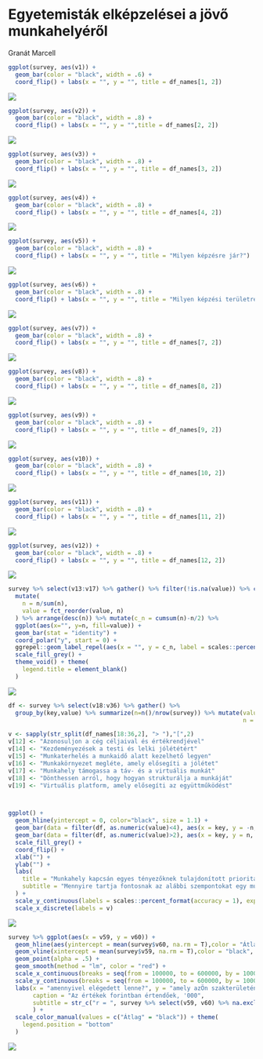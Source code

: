 Egyetemisták elképzelései a jövő munkahelyéről
================
Granát Marcell

``` r
ggplot(survey, aes(v1)) + 
  geom_bar(color = "black", width = .6) + 
  coord_flip() + labs(x = "", y = "", title = df_names[1, 2])
```

<img src="EFOP_uni_student_survey_files/figure-gfm/unnamed-chunk-1-1.png" style="display: block; margin: auto;" />

``` r
ggplot(survey, aes(v2)) + 
  geom_bar(color = "black", width = .8) + 
  coord_flip() + labs(x = "", y = "",title = df_names[2, 2])
```

<img src="EFOP_uni_student_survey_files/figure-gfm/unnamed-chunk-2-1.png" style="display: block; margin: auto;" />

``` r
ggplot(survey, aes(v3)) + 
  geom_bar(color = "black", width = .8) + 
  coord_flip() + labs(x = "", y = "", title = df_names[3, 2])
```

<img src="EFOP_uni_student_survey_files/figure-gfm/unnamed-chunk-3-1.png" style="display: block; margin: auto;" />

``` r
ggplot(survey, aes(v4)) + 
  geom_bar(color = "black", width = .8) + 
  coord_flip() + labs(x = "", y = "", title = df_names[4, 2])
```

<img src="EFOP_uni_student_survey_files/figure-gfm/unnamed-chunk-4-1.png" style="display: block; margin: auto;" />

``` r
ggplot(survey, aes(v5)) + 
  geom_bar(color = "black", width = .8) + 
  coord_flip() + labs(x = "", y = "", title = "Milyen képzésre jár?")
```

<img src="EFOP_uni_student_survey_files/figure-gfm/unnamed-chunk-5-1.png" style="display: block; margin: auto;" />

``` r
ggplot(survey, aes(v6)) + 
  geom_bar(color = "black", width = .8) + 
  coord_flip() + labs(x = "", y = "", title = "Milyen képzési területre jár?")
```

<img src="EFOP_uni_student_survey_files/figure-gfm/unnamed-chunk-6-1.png" style="display: block; margin: auto;" />

``` r
ggplot(survey, aes(v7)) + 
  geom_bar(color = "black", width = .8) + 
  coord_flip() + labs(x = "", y = "", title = df_names[7, 2])
```

<img src="EFOP_uni_student_survey_files/figure-gfm/unnamed-chunk-7-1.png" style="display: block; margin: auto;" />

``` r
ggplot(survey, aes(v8)) + 
  geom_bar(color = "black", width = .8) + 
  coord_flip() + labs(x = "", y = "", title = df_names[8, 2])
```

<img src="EFOP_uni_student_survey_files/figure-gfm/unnamed-chunk-8-1.png" style="display: block; margin: auto;" />

``` r
ggplot(survey, aes(v9)) + 
  geom_bar(color = "black", width = .8) + 
  coord_flip() + labs(x = "", y = "", title = df_names[9, 2])
```

<img src="EFOP_uni_student_survey_files/figure-gfm/unnamed-chunk-9-1.png" style="display: block; margin: auto;" />

``` r
ggplot(survey, aes(v10)) + 
  geom_bar(color = "black", width = .8) + 
  coord_flip() + labs(x = "", y = "", title = df_names[10, 2])
```

<img src="EFOP_uni_student_survey_files/figure-gfm/unnamed-chunk-10-1.png" style="display: block; margin: auto;" />

``` r
ggplot(survey, aes(v11)) + 
  geom_bar(color = "black", width = .8) + 
  coord_flip() + labs(x = "", y = "", title = df_names[11, 2])
```

<img src="EFOP_uni_student_survey_files/figure-gfm/unnamed-chunk-11-1.png" style="display: block; margin: auto;" />

``` r
ggplot(survey, aes(v12)) + 
  geom_bar(color = "black", width = .8) + 
  coord_flip() + labs(x = "", y = "", title = df_names[12, 2])
```

<img src="EFOP_uni_student_survey_files/figure-gfm/unnamed-chunk-12-1.png" style="display: block; margin: auto;" />

``` r
survey %>% select(v13:v17) %>% gather() %>% filter(!is.na(value)) %>% count(value) %>%
  mutate(
    n = n/sum(n),
    value = fct_reorder(value, n)                                                               
  ) %>% arrange(desc(n)) %>% mutate(c_n = cumsum(n)-n/2) %>% 
  ggplot(aes(x="", y=n, fill=value)) + 
  geom_bar(stat = "identity") +
  coord_polar("y", start = 0) + 
  ggrepel::geom_label_repel(aes(x = "", y = c_n, label = scales::percent(n, accuracy = .01)), fill = "white", size = 5, show.legend = F, nudge_x = 1) +
  scale_fill_grey() +
  theme_void() + theme(
    legend.title = element_blank()
  )
```

<img src="EFOP_uni_student_survey_files/figure-gfm/unnamed-chunk-13-1.png" style="display: block; margin: auto;" />

``` r
df <- survey %>% select(v18:v36) %>% gather() %>% 
  group_by(key,value) %>% summarize(n=n()/nrow(survey)) %>% mutate(value = factor(value),
                                                                   n = ifelse(value == 3, n/2, n))

v <- sapply(str_split(df_names[18:36,2], "> "),"[",2)
v[12] <- "Azonosuljon a cég céljaival és értékrendjével"
v[14] <- "Kezdeményezések a testi és lelki jólététért"
v[15] <- "Munkaterhelés a munkaidő alatt kezelhető legyen"
v[16] <- "Munkakörnyezet megléte, amely elősegíti a jólétet"
v[17] <- "Munkahely támogassa a táv- és a virtuális munkát"
v[18] <- "Dönthessen arról, hogy hogyan strukturálja a munkáját"
v[19] <- "Virtuális platform, amely elősegíti az együttműködést"



ggplot() +
  geom_hline(yintercept = 0, color="black", size = 1.1) +
  geom_bar(data = filter(df, as.numeric(value)<4), aes(x = key, y = -n, fill = factor(value)) , position = "stack", stat = "identity", color = "black") +
  geom_bar(data = filter(df, as.numeric(value)>2), aes(x = key, y = n, fill = factor(value)) , position = position_stack(reverse = TRUE), stat = "identity", color = "black") +
  scale_fill_grey() + 
  coord_flip() +
  xlab("") +
  ylab("") +
  labs(
    title = "Munkahely kapcsán egyes tényezőknek tulajdonított prioritások",
    subtitle = "Mennyire tartja fontosnak az alábbi szempontokat egy munkahely kapcsán? (1-5)"
  ) +
  scale_y_continuous(labels = scales::percent_format(accuracy = 1), expand = c(0, 0), breaks = seq(-1, 1, 0.25), limits = c(-1, 1)) +
  scale_x_discrete(labels = v)
```

<img src="EFOP_uni_student_survey_files/figure-gfm/unnamed-chunk-14-1.png" style="display: block; margin: auto;" />

``` r
survey %>% ggplot(aes(x = v59, y = v60)) +
  geom_hline(aes(yintercept = mean(survey$v60, na.rm = T),color = "Átlag"), linetype = "dashed") +
  geom_vline(xintercept = mean(survey$v59, na.rm = T),color = "black", linetype = "dashed") +
  geom_point(alpha = .5) + 
  geom_smooth(method = "lm", color = "red") + 
  scale_x_continuous(breaks = seq(from = 100000, to = 600000, by = 100000), labels = seq(from = 100, to = 600, by = 100)) + 
  scale_y_continuous(breaks = seq(from = 100000, to = 600000, by = 100000), labels = seq(from = 100, to = 600, by = 100)) +
  labs(x = "amennyivel elégedett lenne?", y = "amely azÖn szakterületén pályakezdőként elérhető?", title = "Mekkora az a havi jövedelem, ...", 
       caption = "Az értékek forintban értendőek, '000",
       subtitle = str_c("r = ", survey %>% select(v59, v60) %>% na.exclude() %>% cor() %>% min() %>% round(digits = 2))
       ) +
  scale_color_manual(values = c("Átlag" = "black")) + theme(
    legend.position = "bottom"
  )
```

<img src="EFOP_uni_student_survey_files/figure-gfm/unnamed-chunk-15-1.png" style="display: block; margin: auto;" />
